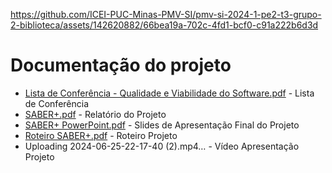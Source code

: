 
https://github.com/ICEI-PUC-Minas-PMV-SI/pmv-si-2024-1-pe2-t3-grupo-2-biblioteca/assets/142620882/66bea19a-702c-4fd1-bcf0-c91a222b6d3d
# Documentação do projeto

* [Lista de Conferência - Qualidade e Viabilidade do Software.pdf](https://github.com/user-attachments/files/15980308/Lista.de.Conferencia.-.Qualidade.e.Viabilidade.do.Software.pdf) - Lista de Conferência
* [SABER+.pdf](https://github.com/user-attachments/files/15980310/SABER%2B.pdf) - Relatório do Projeto
* [SABER+ PowerPoint.pdf](https://github.com/user-attachments/files/15980314/SABER%2B.PowerPoint.pdf) - Slides de Apresentação Final do Projeto
* [Roteiro SABER+.pdf](https://github.com/user-attachments/files/15980317/Roteiro.SABER%2B.pdf) - Roteiro Projeto
* Uploading 2024-06-25-22-17-40 (2).mp4… - Vídeo Apresentação Projeto




